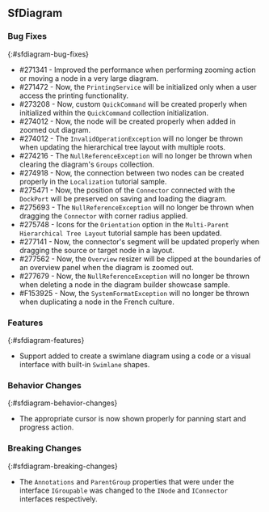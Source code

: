 ## SfDiagram

### Bug Fixes
{:#sfdiagram-bug-fixes}

* \#271341 - Improved the performance when performing zooming action or moving a node in a very large diagram.
* \#271472 - Now, the `PrintingService` will be initialized only when a user access the printing functionality.
* \#273208 - Now, custom `QuickCommand` will be created properly when initialized within the `QuickCommand` collection initialization.
* \#274012 - Now, the node will be created properly when added in zoomed out diagram.
* \#274012 - The `InvalidOperationException` will no longer be thrown when updating the hierarchical tree layout with multiple roots.
* \#274216 - The `NullReferenceException` will no longer be thrown when clearing the diagram's `Groups` collection.
* \#274918 - Now, the connection between two nodes can be created properly in the `Localization` tutorial sample.
* \#275471 - Now, the position of the `Connector` connected with the `DockPort` will be preserved on saving and loading the diagram.
* \#275693 - The `NullReferenceException` will no longer be thrown when dragging the `Connector` with corner radius applied.
* \#275748 - Icons for the `Orientation` option in the `Multi-Parent Hierarchical Tree Layout` tutorial sample has been updated.
* \#277141 - Now, the connector's segment will be updated properly when dragging the source or target node in a layout.
* \#277562 - Now, the `Overview` resizer will be clipped at the boundaries of an overview panel when the diagram is zoomed out.
* \#277679 - Now, the `NullReferenceException` will no longer be thrown when deleting a node in the diagram builder showcase sample.
* \#F153925 - Now, the `SystemFormatException` will no longer be thrown when duplicating a node in the French culture.

### Features
{:#sfdiagram-features}

* Support added to create a swimlane diagram using a code or a visual interface with built-in `Swimlane` shapes.

### Behavior Changes
{:#sfdiagram-behavior-changes}

* The appropriate cursor is now shown properly for panning start and progress action.

### Breaking Changes
{:#sfdiagram-breaking-changes}

* The `Annotations` and `ParentGroup` properties that were under the interface `IGroupable` was changed to the `INode` and `IConnector` interfaces respectively.


